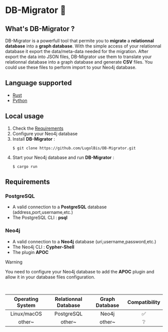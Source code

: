 # DB-Migrator 💾

## What's DB-Migrator ?

DB-Migrator is a powerfull tool that permite you to **migrate** a **relationnal database** into a **graph database**.
With the simple access of your relationnal database it export the data/meta-data needed for the migration. After export the data into JSON files, DB-Migrator use them to translate your relationnal database into a graph database and generate **CSV** files. You could use these files to perform import to your Neo4j database.

## Language supported

- [Rust](https://github.com/LugolBis/DB-Migrator/tree/rust)
- [Python](https://github.com/LugolBis/DB-Migrator/tree/Python)

## Local usage

1) Check the [Requirements]()
2) Configure your Neo4j database
3) Install **DB-Migrator** :
   ```BashScript
   $ git clone https://github.com/LugolBis/DB-Migrator.git
   ```
4) Start your Neo4j database and run **DB-Migrator** :
   ```BashScript
   $ cargo run
   ```

## Requirements

### PostgreSQL

- A valid connection to a **PostgreSQL** database (address,port,username,etc.)
- The PostgreSQL CLI : **psql**

### Neo4j

- A valid connection to a **Neo4j** database (uri,username,password,etc.)
- The Neo4j CLI : **Cypher-Shell**
- The plugin **APOC**

> [!WARNING]
> You need to configure your Neo4j database to add the **APOC** plugin and allow it in your database files configuration.

<br>

| Operating System | Relationnal Database | Graph Database | Compatibility |
|:-:|:-:|:-:|:-:|
| Linux/macOS | PostgreSQL | Neo4j | ✅ |
| other~ | other~ | other~| ❔ |
